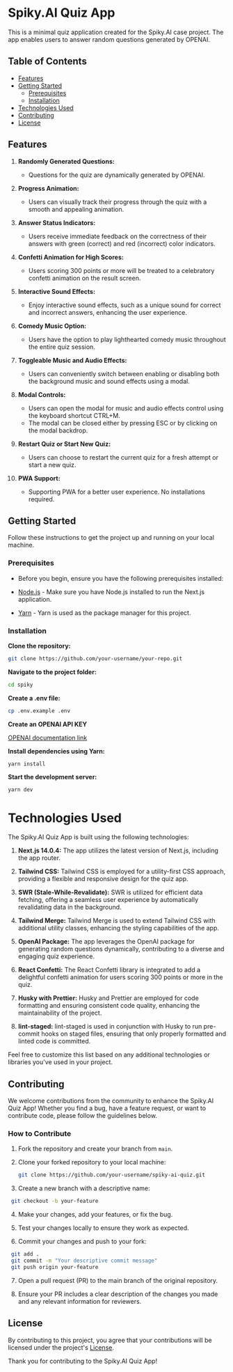 # Spiky.AI Quiz App

This is a minimal quiz application created for the Spiky.AI case project. The app enables users to answer random questions generated by OPENAI.

## Table of Contents

- [Features](#features)
- [Getting Started](#getting-started)
  - [Prerequisites](#prerequisites)
  - [Installation](#installation)
- [Technologies Used](#technologies-used)
- [Contributing](#contributing)
- [License](#license)

## Features

1. **Randomly Generated Questions:**

   - Questions for the quiz are dynamically generated by OPENAI.

2. **Progress Animation:**

   - Users can visually track their progress through the quiz with a smooth and appealing animation.

3. **Answer Status Indicators:**

   - Users receive immediate feedback on the correctness of their answers with green (correct) and red (incorrect) color indicators.

4. **Confetti Animation for High Scores:**

   - Users scoring 300 points or more will be treated to a celebratory confetti animation on the result screen.

5. **Interactive Sound Effects:**

   - Enjoy interactive sound effects, such as a unique sound for correct and incorrect answers, enhancing the user experience.

6. **Comedy Music Option:**

   - Users have the option to play lighthearted comedy music throughout the entire quiz session.

7. **Toggleable Music and Audio Effects:**

   - Users can conveniently switch between enabling or disabling both the background music and sound effects using a modal.

8. **Modal Controls:**

   - Users can open the modal for music and audio effects control using the keyboard shortcut CTRL+M.
   - The modal can be closed either by pressing ESC or by clicking on the modal backdrop.

9. **Restart Quiz or Start New Quiz:**

   - Users can choose to restart the current quiz for a fresh attempt or start a new quiz.

10. **PWA Support:**

    - Supporting PWA for a better user experience. No installations required.

## Getting Started

Follow these instructions to get the project up and running on your local machine.

### Prerequisites

- Before you begin, ensure you have the following prerequisites installed:

- [Node.js](https://nodejs.org/) - Make sure you have Node.js installed to run the Next.js application.

- [Yarn](https://yarnpkg.com/) - Yarn is used as the package manager for this project.

### Installation

**Clone the repository:**

```bash
git clone https://github.com/your-username/your-repo.git
```

**Navigate to the project folder:**

```bash
cd spiky
```

**Create a .env file:**

```bash
cp .env.example .env
```

**Create an OPENAI API KEY**

[OPENAI documentation link](https://platform.openai.com/docs/quickstart?context=node)

**Install dependencies using Yarn:**

```bash
yarn install
```

**Start the development server:**

```bash
yarn dev
```

# Technologies Used

The Spiky.AI Quiz App is built using the following technologies:

1. **Next.js 14.0.4:** The app utilizes the latest version of Next.js, including the app router.

2. **Tailwind CSS:** Tailwind CSS is employed for a utility-first CSS approach, providing a flexible and responsive design for the quiz app.

3. **SWR (Stale-While-Revalidate):** SWR is utilized for efficient data fetching, offering a seamless user experience by automatically revalidating data in the background.

4. **Tailwind Merge:** Tailwind Merge is used to extend Tailwind CSS with additional utility classes, enhancing the styling capabilities of the app.

5. **OpenAI Package:** The app leverages the OpenAI package for generating random questions dynamically, contributing to a diverse and engaging quiz experience.

6. **React Confetti:** The React Confetti library is integrated to add a delightful confetti animation for users scoring 300 points or more in the quiz.

7. **Husky with Prettier:** Husky and Prettier are employed for code formatting and ensuring consistent code quality, enhancing the maintainability of the project.

8. **lint-staged:** lint-staged is used in conjunction with Husky to run pre-commit hooks on staged files, ensuring that only properly formatted and linted code is committed.

Feel free to customize this list based on any additional technologies or libraries you've used in your project.

## Contributing

We welcome contributions from the community to enhance the Spiky.AI Quiz App! Whether you find a bug, have a feature request, or want to contribute code, please follow the guidelines below.

### How to Contribute

1. Fork the repository and create your branch from `main`.

2. Clone your forked repository to your local machine:

   ```bash
   git clone https://github.com/your-username/spiky-ai-quiz.git
   ```

3. Create a new branch with a descriptive name:

```bash
 git checkout -b your-feature
```

4. Make your changes, add your features, or fix the bug.

5. Test your changes locally to ensure they work as expected.

6. Commit your changes and push to your fork:

```bash
 git add .
 git commit -m "Your descriptive commit message"
 git push origin your-feature
```

7. Open a pull request (PR) to the main branch of the original repository.

8. Ensure your PR includes a clear description of the changes you made and any relevant information for reviewers.

## License

By contributing to this project, you agree that your contributions will be licensed under the project's [License](https://github.com/hanifisenturk/spiky/blob/main/LICENSE).

Thank you for contributing to the Spiky.AI Quiz App!
